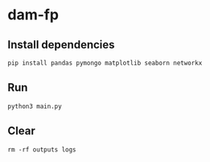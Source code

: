 # dam-fp

## Install dependencies
```
pip install pandas pymongo matplotlib seaborn networkx
```

## Run
```
python3 main.py
```

## Clear
```
rm -rf outputs logs
```